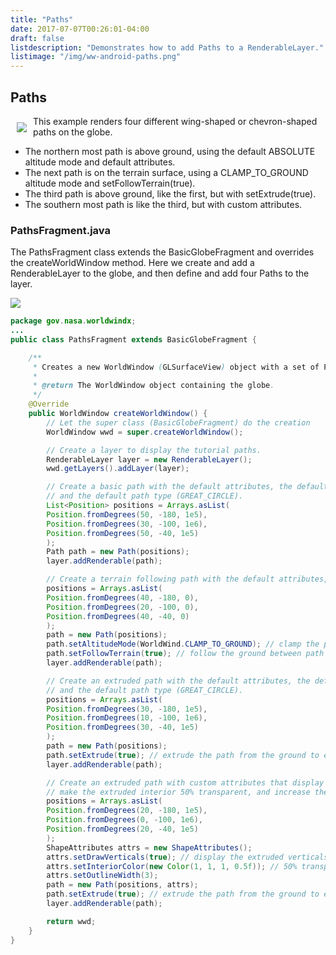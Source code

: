 ```yaml
---
title: "Paths"
date: 2017-07-07T00:26:01-04:00
draft: false
listdescription: "Demonstrates how to add Paths to a RenderableLayer."
listimage: "/img/ww-android-paths.png"
---
```


## Paths

<img src="/img/ww-android-paths.png" class="img-responsive" hspace="10" vspace="10" align="left">This example renders four different wing-shaped or chevron-shaped paths on the globe.

- The northern most path is above ground, using the default ABSOLUTE altitude mode and default attributes.
- The next path is on the terrain surface, using a CLAMP_TO_GROUND altitude mode and setFollowTerrain(true).
- The third path is above ground, like the first, but with setExtrude(true).
- The southern most path is like the third, but with custom attributes.

### PathsFragment.java

The PathsFragment class extends the BasicGlobeFragment and overrides the createWorldWindow method. Here we create and add a RenderableLayer to the globe, and then define and add four Paths to the layer.

<img src="/img/ww-android-paths-classes.png" class="img-responsive center-block">

```java
package gov.nasa.worldwindx;
...
public class PathsFragment extends BasicGlobeFragment {

    /**
     * Creates a new WorldWindow (GLSurfaceView) object with a set of Path shapes
     *
     * @return The WorldWindow object containing the globe.
     */
    @Override
    public WorldWindow createWorldWindow() {
        // Let the super class (BasicGlobeFragment) do the creation
        WorldWindow wwd = super.createWorldWindow();

        // Create a layer to display the tutorial paths.
        RenderableLayer layer = new RenderableLayer();
        wwd.getLayers().addLayer(layer);

        // Create a basic path with the default attributes, the default altitude mode (ABSOLUTE),
        // and the default path type (GREAT_CIRCLE).
        List<Position> positions = Arrays.asList(
        Position.fromDegrees(50, -180, 1e5),
        Position.fromDegrees(30, -100, 1e6),
        Position.fromDegrees(50, -40, 1e5)
        );
        Path path = new Path(positions);
        layer.addRenderable(path);

        // Create a terrain following path with the default attributes, and the default path type (GREAT_CIRCLE).
        positions = Arrays.asList(
        Position.fromDegrees(40, -180, 0),
        Position.fromDegrees(20, -100, 0),
        Position.fromDegrees(40, -40, 0)
        );
        path = new Path(positions);
        path.setAltitudeMode(WorldWind.CLAMP_TO_GROUND); // clamp the path vertices to the ground
        path.setFollowTerrain(true); // follow the ground between path vertices
        layer.addRenderable(path);

        // Create an extruded path with the default attributes, the default altitude mode (ABSOLUTE),
        // and the default path type (GREAT_CIRCLE).
        positions = Arrays.asList(
        Position.fromDegrees(30, -180, 1e5),
        Position.fromDegrees(10, -100, 1e6),
        Position.fromDegrees(30, -40, 1e5)
        );
        path = new Path(positions);
        path.setExtrude(true); // extrude the path from the ground to each path position's altitude
        layer.addRenderable(path);

        // Create an extruded path with custom attributes that display the extruded vertical lines,
        // make the extruded interior 50% transparent, and increase the path line with.
        positions = Arrays.asList(
        Position.fromDegrees(20, -180, 1e5),
        Position.fromDegrees(0, -100, 1e6),
        Position.fromDegrees(20, -40, 1e5)
        );
        ShapeAttributes attrs = new ShapeAttributes();
        attrs.setDrawVerticals(true); // display the extruded verticals
        attrs.setInteriorColor(new Color(1, 1, 1, 0.5f)); // 50% transparent white
        attrs.setOutlineWidth(3);
        path = new Path(positions, attrs);
        path.setExtrude(true); // extrude the path from the ground to each path position's altitude
        layer.addRenderable(path);

        return wwd;
    }
}
```